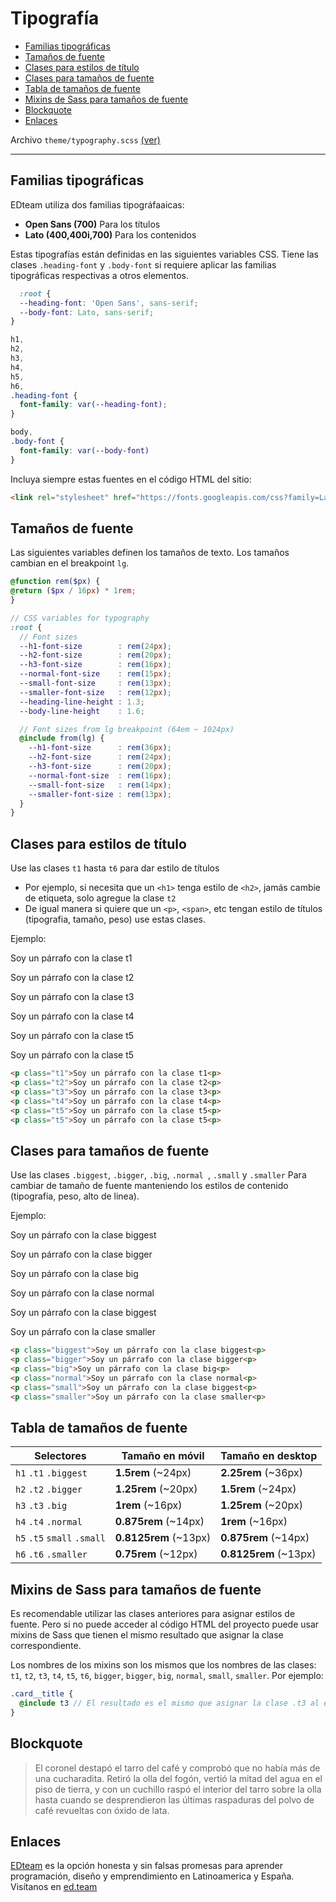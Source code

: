 # Tipografía
<!-- TOC -->

- [Familias tipográficas](#familias-tipogr%C3%A1ficas)
- [Tamaños de fuente](#tama%C3%B1os-de-fuente)
- [Clases para estilos de título](#clases-para-estilos-de-t%C3%ADtulo)
- [Clases para tamaños de fuente](#clases-para-tama%C3%B1os-de-fuente)
- [Tabla de tamaños de fuente](#tabla-de-tama%C3%B1os-de-fuente)
- [Mixins de Sass para tamaños de fuente](#mixins-de-sass-para-tama%C3%B1os-de-fuente)
- [Blockquote](#blockquote)
- [Enlaces](#enlaces)

<!-- /TOC -->

Archivo `theme/typography.scss` [(ver)](https://github.com/escueladigital/EDteam-StyleGuides/blob/master/dev/scss/theme/_typography.scss)

---

<a id="markdown-familias-tipográficas" name="familias-tipográficas"></a>
## Familias tipográficas

EDteam utiliza dos familias tipográfaaicas:

* **Open Sans (700)** Para los títulos
* **Lato (400,400i,700)** Para los contenidos

Estas tipografías están definidas en las siguientes variables CSS. Tiene las clases `.heading-font` y `.body-font` si requiere aplicar las familias tipográficas respectivas a otros elementos.

```css
  :root {
  --heading-font: 'Open Sans', sans-serif;
  --body-font: Lato, sans-serif;
}

h1,
h2,
h3,
h4,
h5,
h6,
.heading-font {
  font-family: var(--heading-font);
}

body,
.body-font {
  font-family: var(--body-font)
}
```

Incluya siempre estas fuentes en el código HTML del sitio:

```html
<link rel="stylesheet" href="https://fonts.googleapis.com/css?family=Lato:400,400i,700|Open+Sans:700">
```

<a id="markdown-tamaños-de-fuente" name="tamaños-de-fuente"></a>
## Tamaños de fuente

Las siguientes variables definen los tamaños de texto. Los tamaños cambian en el breakpoint `lg`.

```scss
@function rem($px) {
@return ($px / 16px) * 1rem;
}

// CSS variables for typography
:root {
  // Font sizes
  --h1-font-size        : rem(24px);
  --h2-font-size        : rem(20px);
  --h3-font-size        : rem(16px);
  --normal-font-size    : rem(15px);
  --small-font-size     : rem(13px);
  --smaller-font-size   : rem(12px);
  --heading-line-height : 1.3;
  --body-line-height    : 1.6;

  // Font sizes from lg breakpoint (64em ~ 1024px)
  @include from(lg) {
    --h1-font-size      : rem(36px);
    --h2-font-size      : rem(24px);
    --h3-font-size      : rem(20px);
    --normal-font-size  : rem(16px);
    --small-font-size   : rem(14px);
    --smaller-font-size : rem(13px);
  }
}
```

<a id="markdown-clases-para-estilos-de-título" name="clases-para-estilos-de-título"></a>
## Clases para estilos de título

Use las clases `t1` hasta `t6` para dar estilo de títulos
* Por ejemplo, si necesita que un `<h1>` tenga estilo de `<h2>`, jamás cambie de etiqueta, solo agregue la clase `t2`
* De igual manera si quiere que un `<p>`, `<span>`, etc tengan estilo de títulos (tipografia, tamaño, peso) use estas clases.

Ejemplo:

<p class="t1">Soy un párrafo con la clase t1<p>
<p class="t2">Soy un párrafo con la clase t2<p>
<p class="t3">Soy un párrafo con la clase t3<p>
<p class="t4">Soy un párrafo con la clase t4<p>
<p class="t5">Soy un párrafo con la clase t5<p>
<p class="t5">Soy un párrafo con la clase t5<p>

```html
<p class="t1">Soy un párrafo con la clase t1<p>
<p class="t2">Soy un párrafo con la clase t2<p>
<p class="t3">Soy un párrafo con la clase t3<p>
<p class="t4">Soy un párrafo con la clase t4<p>
<p class="t5">Soy un párrafo con la clase t5<p>
<p class="t5">Soy un párrafo con la clase t5<p>
```


<a id="markdown-clases-para-tamaños-de-fuente" name="clases-para-tamaños-de-fuente"></a>
## Clases para tamaños de fuente

Use las clases `.biggest`, `.bigger`, `.big`, `.normal `, `.small` y `.smaller` Para cambiar de tamaño de fuente manteniendo los estilos de contenido (tipografia, peso, alto de linea).

Ejemplo:

<p class="biggest">Soy un párrafo con la clase biggest<p>
<p class="bigger">Soy un párrafo con la clase bigger<p>
<p class="big">Soy un párrafo con la clase big<p>
<p class="normal">Soy un párrafo con la clase normal<p>
<p class="small">Soy un párrafo con la clase biggest<p>
<p class="smaller">Soy un párrafo con la clase smaller<p>

```html
<p class="biggest">Soy un párrafo con la clase biggest<p>
<p class="bigger">Soy un párrafo con la clase bigger<p>
<p class="big">Soy un párrafo con la clase big<p>
<p class="normal">Soy un párrafo con la clase normal<p>
<p class="small">Soy un párrafo con la clase biggest<p>
<p class="smaller">Soy un párrafo con la clase smaller<p>
```

<a id="markdown-tabla-de-tamaños-de-fuente" name="tabla-de-tamaños-de-fuente"></a>
## Tabla de tamaños de fuente

| Selectores                  | Tamaño en móvil       | Tamaño en desktop     |
| --------------------------- | --------------------- | --------------------- |
| `h1` `.t1` `.biggest`       | **1.5rem** (~24px)    | **2.25rem** (~36px)   |
| `h2` `.t2` `.bigger`        | **1.25rem** (~20px)   | **1.5rem** (~24px)    |
| `h3` `.t3` `.big`           | **1rem** (~16px)      | **1.25rem** (~20px)   |
| `h4` `.t4` `.normal`        | **0.875rem** (~14px)  | **1rem** (~16px)      |
| `h5` `.t5` `small` `.small` | **0.8125rem** (~13px) | **0.875rem** (~14px)  |
| `h6` `.t6` `.smaller`       | **0.75rem** (~12px)   | **0.8125rem** (~13px) |

<a id="markdown-mixins-de-sass-para-tamaños-de-fuente" name="mixins-de-sass-para-tamaños-de-fuente"></a>
## Mixins de Sass para tamaños de fuente

Es recomendable utilizar las clases anteriores para asignar estilos de fuente. Pero si no puede acceder al código HTML del proyecto puede usar mixins de Sass que tienen el mismo resultado que asignar la clase correspondiente.

Los nombres de los mixins son los mismos que los nombres de las clases: `t1`, `t2`, `t3`, `t4`, `t5`, `t6`, `bigger`, `bigger`, `big`, `normal`, `small`, `smaller`. Por ejemplo:

```scss
.card__title {
  @include t3 // El resultado es el mismo que asignar la clase .t3 al elemento .card__title
}
```


<a id="markdown-blockquote" name="blockquote"></a>
## Blockquote

> El coronel destapó el tarro del café y comprobó que no había más de una cucharadita. Retiró la olla del fogón, vertió la mitad del agua en el piso de tierra, y con un cuchillo raspó el interior del tarro sobre la olla hasta cuando se desprendieron las últimas raspaduras del polvo de café revueltas con óxido de lata.

<a id="markdown-enlaces" name="enlaces"></a>
## Enlaces
<a href="https://ed.team" target="_blank">EDteam</a> es la opción honesta y sin falsas promesas para aprender programación, diseño y emprendimiento en Latinoamerica y España. Visítanos en <a href="https://ed.team" target="_blank">ed.team</a>
